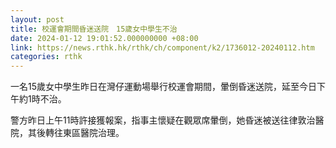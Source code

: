 ```yaml
---
layout: post
title: 校運會期間昏迷送院　15歲女中學生不治
date: 2024-01-12 19:01:52.000000000 +08:00
link: https://news.rthk.hk/rthk/ch/component/k2/1736012-20240112.htm
categories: rthk
---
```


一名15歲女中學生昨日在灣仔運動場舉行校運會期間，暈倒昏迷送院，延至今日下午約1時不治。

警方昨日上午11時許接獲報案，指事主懷疑在觀眾席暈倒，她昏迷被送往律敦治醫院，其後轉往東區醫院治理。
